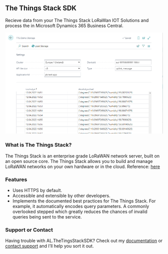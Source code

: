 ## The Things Stack SDK

Recieve data from your The Things Stack LoRaWan IOT Solutions and process the in Microsoft Dynamics 365 Business Central.

![TTS Demo](assets/TTS%20Demo%20Storage.png)

### What is The Things Stack?

The Things Stack is an enterprise grade LoRaWAN network server, built on an open source core. The Things Stack allows you to build and manage LoRaWAN networks on your own hardware or in the cloud. Reference: [here](https://www.thethingsindustries.com/docs/getting-started/what-is-tts/)

### Features

- Uses HTTPS by default.
- Accessible and extensible by other developers.
- Implements the documented best practices for The Things Stack. For example, it automatically encodes query parameters. A commonly overlooked stepped which greatly reduces the chances of invalid queries being sent to the service.

### Support or Contact

Having trouble with AL.TheTingsStackSDK? Check out my [documentation](https://github.com/juliandittmann/AL.TheThingsStackSDK/tree/main/Docs/) or [contact support](https://github.com/juliandittmann/AL.TheThingsStackSDK/issues) and I’ll help you sort it out.
